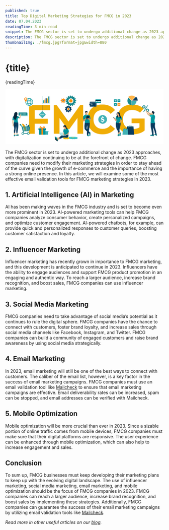 ```yaml
---
published: true
title: Top Digital Marketing Strategies for FMCG in 2023
date: 07.04.2023
readingTime: 3 min read
snippet: The FMCG sector is set to undergo additional change as 2023 approaches, with digitalization continuing to be at the forefront of change.
description: The FMCG sector is set to undergo additional change as 2023 approaches, with digitalization continuing to be at the forefront of change. FMCG companies need to modify their marketing strategies in order to stay ahead of the curve given the growth of e-commerce and the importance of having a strong online presence.
thumbnailImg: ./fmcg.jpg?format=jpg&width=880
---
```


# {title}

{readingTime}

![FCMG](./fmcg.jpg?format=webp;jpg;png;avif&srcset&width=880)

The FMCG sector is set to undergo additional change as 2023 approaches, with digitalization continuing to be at the forefront of change. FMCG companies need to modify their marketing strategies in order to stay ahead of the curve given the growth of e-commerce and the importance of having a strong online presence. In this article, we will examine some of the most effective email validation tools for FMCG marketing strategies in 2023.

## 1\. Artificial Intelligence (AI) in Marketing

AI has been making waves in the FMCG industry and is set to become even more prominent in 2023. AI-powered marketing tools can help FMCG companies analyze consumer behavior, create personalized campaigns, and optimize customer engagement. AI-powered chatbots, for example, can provide quick and personalized responses to customer queries, boosting customer satisfaction and loyalty.

## 2\. Influencer Marketing

Influencer marketing has recently grown in importance to FMCG marketing, and this development is anticipated to continue in 2023. Influencers have the ability to engage audiences and support FMCG product promotion in an engaging and authentic way. To reach a larger audience, increase brand recognition, and boost sales, FMCG companies can use influencer marketing.

## 3\. Social Media Marketing

FMCG companies need to take advantage of social media’s potential as it continues to rule the digital sphere. FMCG companies have the chance to connect with customers, foster brand loyalty, and increase sales through social media channels like Facebook, Instagram, and Twitter. FMCG companies can build a community of engaged customers and raise brand awareness by using social media strategically.

## 4\. Email Marketing

In 2023, email marketing will still be one of the best ways to connect with customers. The caliber of the email list, however, is a key factor in the success of email marketing campaigns. FMCG companies must use an email validation tool like [Mailcheck](/) to ensure that email marketing campaigns are effective. Email deliverability rates can be increased, spam can be stopped, and email addresses can be verified with Mailcheck.

## 5\. Mobile Optimization

Mobile optimization will be more crucial than ever in 2023. Since a sizable portion of online traffic comes from mobile devices, FMCG companies must make sure that their digital platforms are responsive. The user experience can be enhanced through mobile optimization, which can also help to increase engagement and sales.

## Conclusion

To sum up, FMCG businesses must keep developing their marketing plans to keep up with the evolving digital landscape. The use of influencer marketing, social media marketing, email marketing, and mobile optimization should be the focus of FMCG companies in 2023. FMCG companies can reach a larger audience, increase brand recognition, and boost sales by implementing these strategies. Additionally, FMCG companies can guarantee the success of their email marketing campaigns by utilizing email validation tools like [Mailcheck](/).

_Read more in other useful articles on our [blog](/blog)._
